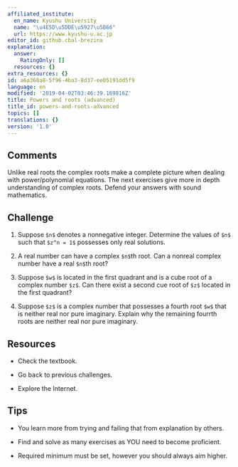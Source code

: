 ```yaml
---
affiliated_institute:
  en_name: Kyushu University
  name: "\u4E5D\u5DDE\u5927\u5B66"
  url: https://www.kyushu-u.ac.jp
editor_id: github.cbal-brezina
explanation:
  answer:
    RatingOnly: []
  resources: {}
extra_resources: {}
id: a6a360a8-5f96-4ba3-8d37-ee05191dd5f9
language: en
modified: '2019-04-02T03:46:39.169816Z'
title: Powers and roots (advanced)
title_id: powers-and-roots-advanced
topics: []
translations: {}
version: '1.0'
---
```


## Comments

Unlike real roots the complex roots make a complete picture when dealing with power/polynomial equations. The next exercises give more in depth understanding of complex roots. Defend your answers with sound mathematics.

## Challenge

1. Suppose `$n$` denotes a nonnegative integer. Determine the values of `$n$` such that `$z^n = 1$` possesses only real solutions. 

2. A real number can have a complex `$n$`th root. Can a nonreal complex number have a real `$n$`th root?

3. Suppose `$w$` is located in the first quadrant and is a cube root of a complex number `$z$`. Can there exist a second cue root of `$z$` located in the first quadrant? 

4. Suppose `$z$` is a complex number that possesses a fourth root `$w$` that is neither real nor pure imaginary. Explain why the remaining fourrth roots are neither real nor pure imaginary.


## Resources

- Check the textbook.
 
- Go back to previous challenges.

- Explore the Internet.

## Tips

- You learn more from trying and failing that from explanation by others.

- Find and solve as many exercises as YOU need to become proficient.

- Required minimum must be set, however you should always aim higher.



